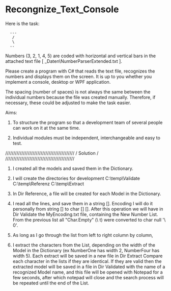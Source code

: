 # Recongnize_Text_Console

Here is the task:

      ---  
       /     
       \    
      --            

Numbers (3, 2, 1, 4, 5) are coded with horizontal and vertical bars in the attached text file [ _Daten\NumberParserExtended.txt ].


Please create a program with C# that reads the text file, recognizes the numbers and displays them on the screen. It is up to you whether you implement a console, desktop or WPF application.

The spacing (number of spaces) is not always the same between the individual numbers because the file was created manually. Therefore, if necessary, these could be adjusted to make the task easier.

Aims:

1. To structure the program so that a development team of several people can work on it at the same time.

2. Individual modules must be independent, interchangeable and easy to test.



///////////////////////////////////////////
/               Solution                  /
///////////////////////////////////////////

1. I created all the models and saved them in the Dictionary.
2. I will create the directories for development
   C:\temp\Validate    C:\temp\Referenz   C:\temp\Extract
   
3. In Dir Reference, a file will be created for each Model in the Dictionary.
4. I read all the lines, and save them in a string [].
   Encoding I will do it personally from string [] to char [] []. After this operation we will have in Dir Validate the MyEncoding.txt file, containing the New Number List.
   From the previous list all "Char.Empty" (\ t) were converted to char null '\ 0'.
5. As long as I go through the list from left to right column by column, 
6. I extract the characters from the List, depending on the width of the Model in the Dictionary (ex NumberOne has width 2, NumberFour has width 5).
   Each extract will be saved in a new file in Dir Extract
   Compare each character in the lists if they are identical. If they are valid then the extracted model will be saved in a file in Dir Validated with the name of a recognized Model name, 
   and this file will be opened with Notepad for a few seconds, after which notepad will close and the search process will be repeated until the end of the List.
